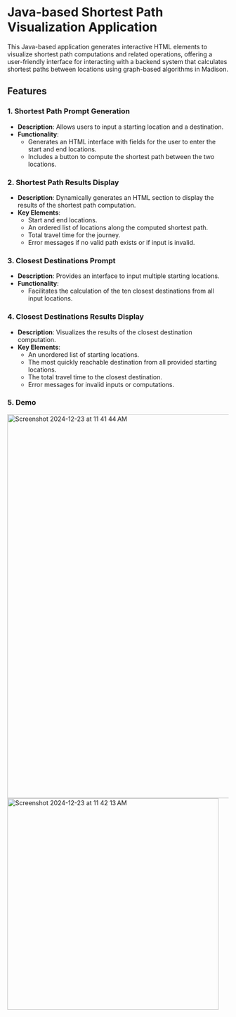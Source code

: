 # Java-based Shortest Path Visualization Application

This Java-based application generates interactive HTML elements to visualize shortest path computations and related operations, offering a user-friendly interface for interacting with a backend system that calculates shortest paths between locations using graph-based algorithms in Madison.

## Features

### 1. **Shortest Path Prompt Generation**
- **Description**: Allows users to input a starting location and a destination.
- **Functionality**:
  - Generates an HTML interface with fields for the user to enter the start and end locations.
  - Includes a button to compute the shortest path between the two locations.

### 2. **Shortest Path Results Display**
- **Description**: Dynamically generates an HTML section to display the results of the shortest path computation.
- **Key Elements**:
  - Start and end locations.
  - An ordered list of locations along the computed shortest path.
  - Total travel time for the journey.
  - Error messages if no valid path exists or if input is invalid.

### 3. **Closest Destinations Prompt**
- **Description**: Provides an interface to input multiple starting locations.
- **Functionality**:
  - Facilitates the calculation of the ten closest destinations from all input locations.

### 4. **Closest Destinations Results Display**
- **Description**: Visualizes the results of the closest destination computation.
- **Key Elements**:
  - An unordered list of starting locations.
  - The most quickly reachable destination from all provided starting locations.
  - The total travel time to the closest destination.
  - Error messages for invalid inputs or computations.
 
### 5. **Demo**
<img width="873" alt="Screenshot 2024-12-23 at 11 41 44 AM" src="https://github.com/user-attachments/assets/05a83113-a47a-4c46-8d84-2d293590dc9a" />
 <img width="481" alt="Screenshot 2024-12-23 at 11 42 13 AM" src="https://github.com/user-attachments/assets/26b1ba46-179d-471a-b296-22830128dff7" />



